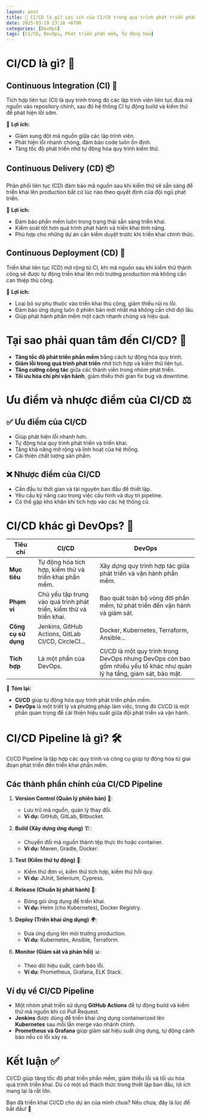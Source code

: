 ```yaml
---
layout: post
title: 🚀 CI/CD là gì? Lợi ích của CI/CD trong quy trình phát triển phần mềm
date: 2025-03-19 23:18 +0700
categories: [DevOps]
tags: [CI/CD, DevOps, Phát triển phần mềm, Tự động hóa]
---
```


# CI/CD là gì? 🚀

## Continuous Integration (CI) 🔄
Tích hợp liên tục (CI) là quy trình trong đó các lập trình viên liên tục đưa mã nguồn vào repository chính, sau đó hệ thống CI tự động build và kiểm thử để phát hiện lỗi sớm.

🔹 **Lợi ích:**
- Giảm xung đột mã nguồn giữa các lập trình viên.
- Phát hiện lỗi nhanh chóng, đảm bảo code luôn ổn định.
- Tăng tốc độ phát triển nhờ tự động hóa quy trình kiểm thử.

## Continuous Delivery (CD) 📦
Phân phối liên tục (CD) đảm bảo mã nguồn sau khi kiểm thử sẽ sẵn sàng để triển khai lên production bất cứ lúc nào theo quyết định của đội ngũ phát triển.

🔹 **Lợi ích:**
- Đảm bảo phần mềm luôn trong trạng thái sẵn sàng triển khai.
- Kiểm soát tốt hơn quá trình phát hành và triển khai tính năng.
- Phù hợp cho những dự án cần kiểm duyệt trước khi triển khai chính thức.

## Continuous Deployment (CD) 🚀
Triển khai liên tục (CD) mở rộng từ CI, khi mã nguồn sau khi kiểm thử thành công sẽ được tự động triển khai lên môi trường production mà không cần can thiệp thủ công.

🔹 **Lợi ích:**
- Loại bỏ sự phụ thuộc vào triển khai thủ công, giảm thiểu rủi ro lỗi.
- Đảm bảo ứng dụng luôn ở phiên bản mới nhất mà không cần chờ đợi lâu.
- Giúp phát hành phần mềm một cách nhanh chóng và hiệu quả.

# Tại sao phải quan tâm đến CI/CD? 🤔
- **Tăng tốc độ phát triển phần mềm** bằng cách tự động hóa quy trình.
- **Giảm lỗi trong quá trình phát triển** nhờ tích hợp và kiểm thử liên tục.
- **Tăng cường cộng tác** giữa các thành viên trong nhóm phát triển.
- **Tối ưu hóa chi phí vận hành**, giảm thiểu thời gian fix bug và downtime.

# Ưu điểm và nhược điểm của CI/CD ⚖️

## ✅ Ưu điểm của CI/CD
- Giúp phát hiện lỗi nhanh hơn.
- Tự động hóa quy trình phát triển và triển khai.
- Tăng khả năng mở rộng và linh hoạt của hệ thống.
- Cải thiện chất lượng sản phẩm.

## ❌ Nhược điểm của CI/CD
- Cần đầu tư thời gian và tài nguyên ban đầu để thiết lập.
- Yêu cầu kỹ năng cao trong việc cấu hình và duy trì pipeline.
- Có thể gặp khó khăn khi tích hợp vào các hệ thống cũ.

# CI/CD khác gì DevOps? 🤔
| **Tiêu chí**         | **CI/CD**  | **DevOps**  |
|----------------------|------------|-------------|
| **Mục tiêu**        | Tự động hóa tích hợp, kiểm thử và triển khai phần mềm. | Xây dựng quy trình hợp tác giữa phát triển và vận hành phần mềm. |
| **Phạm vi**         | Chủ yếu tập trung vào quá trình phát triển, kiểm thử và triển khai. | Bao quát toàn bộ vòng đời phần mềm, từ phát triển đến vận hành và giám sát. |
| **Công cụ sử dụng** | Jenkins, GitHub Actions, GitLab CI/CD, CircleCI... | Docker, Kubernetes, Terraform, Ansible... |
| **Tích hợp**        | Là một phần của DevOps. | CI/CD là một quy trình trong DevOps nhưng DevOps còn bao gồm nhiều yếu tố khác như quản lý hạ tầng, giám sát, bảo mật. |

🔹 **Tóm lại:**
- **CI/CD** giúp tự động hóa quy trình phát triển phần mềm.
- **DevOps** là một triết lý và phương pháp làm việc, trong đó CI/CD là một phần quan trọng để cải thiện hiệu suất giữa đội phát triển và vận hành.

# CI/CD Pipeline là gì? 🛠️
CI/CD Pipeline là tập hợp các quy trình và công cụ giúp tự động hóa từ giai đoạn phát triển đến triển khai phần mềm.

## Các thành phần chính của CI/CD Pipeline
1. **Version Control (Quản lý phiên bản)** 📂:
   - Lưu trữ mã nguồn, quản lý thay đổi.
   - **Ví dụ:** GitHub, GitLab, Bitbucket.

2. **Build (Xây dựng ứng dụng)** 🏗️:
   - Chuyển đổi mã nguồn thành tệp thực thi hoặc container.
   - **Ví dụ:** Maven, Gradle, Docker.

3. **Test (Kiểm thử tự động)** 🧪:
   - Kiểm thử đơn vị, kiểm thử tích hợp, kiểm thử hồi quy.
   - **Ví dụ:** JUnit, Selenium, Cypress.

4. **Release (Chuẩn bị phát hành)** 🚀:
   - Đóng gói ứng dụng để triển khai.
   - **Ví dụ:** Helm (cho Kubernetes), Docker Registry.

5. **Deploy (Triển khai ứng dụng)** 🌍:
   - Đưa ứng dụng lên môi trường production.
   - **Ví dụ:** Kubernetes, Ansible, Terraform.

6. **Monitor (Giám sát và phản hồi)** 📊:
   - Theo dõi hiệu suất, cảnh báo lỗi.
   - **Ví dụ:** Prometheus, Grafana, ELK Stack.

## Ví dụ về CI/CD Pipeline
- Một nhóm phát triển sử dụng **GitHub Actions** để tự động build và kiểm thử mã nguồn khi có Pull Request.
- **Jenkins** được dùng để triển khai ứng dụng containerized lên **Kubernetes** sau mỗi lần merge vào nhánh chính.
- **Prometheus và Grafana** giúp giám sát hiệu suất ứng dụng, tự động cảnh báo nếu có lỗi xảy ra.

# Kết luận ✅
CI/CD giúp tăng tốc độ phát triển phần mềm, giảm thiểu lỗi và tối ưu hóa quá trình triển khai. Dù có một số thách thức trong thiết lập ban đầu, lợi ích mang lại là rất lớn.

Bạn đã triển khai CI/CD cho dự án của mình chưa? Nếu chưa, đây là lúc để bắt đầu! 🚀

